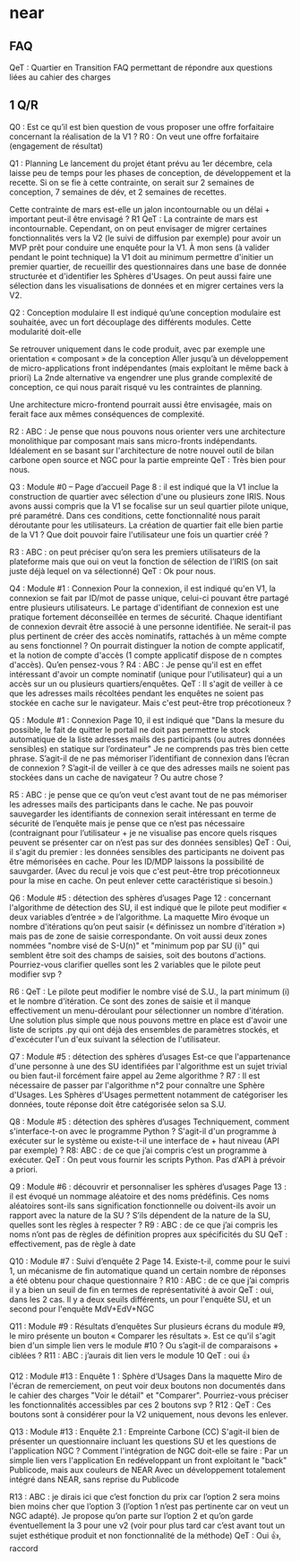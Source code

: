 # near
## FAQ
QeT : Quartier en Transition
FAQ permettant de répondre aux questions liées au cahier des charges


## 1 Q/R

Q0 : Est ce qu’il est bien question de vous proposer une offre forfaitaire concernant la réalisation de la V1 ?
R0 : On veut une offre forfaitaire (engagement de résultat)

Q1 : Planning
Le lancement du projet étant prévu au 1er décembre, cela laisse peu de temps pour les phases de conception, de développement et la recette. Si on se fie à cette contrainte, on serait sur 2 semaines de conception, 7 semaines de dév, et 2 semaines de recettes.  

Cette contrainte de mars est-elle un jalon incontournable ou un délai + important peut-il être envisagé ?
R1 QeT : La contrainte de mars est incontournable. Cependant, on on peut envisager de migrer certaines fonctionnalités vers la V2 (le suivi de diffusion par exemple) pour avoir un MVP prêt pour conduire une enquête pour la V1. À mon sens (à valider pendant le point technique) la V1 doit au minimum permettre d'initier un premier quartier, de recueillir des questionnaires dans une base de donnée structurée et d'identifier les Sphères d'Usages. On peut aussi faire une sélection dans les visualisations de données et en migrer certaines vers la V2.


Q2 : Conception modulaire
Il est indiqué qu’une conception modulaire est souhaitée, avec un fort découplage des différents modules.
Cette modularité doit-elle

Se retrouver uniquement dans le code produit, avec par exemple une orientation « composant » de la conception
Aller jusqu’à un développement de micro-applications front indépendantes (mais exploitant le même back à priori)
La 2nde alternative va engendrer une plus grande complexité de conception, ce qui nous parait risqué vu les contraintes de planning.

Une architecture micro-frontend pourrait aussi être envisagée, mais on ferait face aux mêmes conséquences de complexité.

R2 : 
ABC : Je pense que nous pouvons nous orienter vers une architecture monolithique par composant mais sans micro-fronts indépendants. Idéalement en se basant sur l'architecture de notre nouvel outil de bilan carbone open source et NGC pour la partie empreinte
QeT : Très bien pour nous.


Q3 : Module #0 – Page d’accueil
Page 8 : il est indiqué que la V1 inclue la construction de quartier avec sélection d'une ou plusieurs zone IRIS.
Nous avons aussi compris que la V1 se focalise sur un seul quartier pilote unique, pré paramétré. Dans ces conditions, cette fonctionnalité nous parait déroutante pour les utilisateurs.
La création de quartier fait elle bien partie de la V1 ? Que doit pouvoir faire l'utilisateur une fois un quartier créé ?

R3 :
ABC : on peut préciser qu’on sera les premiers utilisateurs de la plateforme mais que oui on veut la fonction de sélection de l’IRIS (on sait juste déjà lequel on va sélectionné)
QeT : Ok pour nous.

Q4 : Module #1 : Connexion
Pour la connexion, il est indiqué qu'en V1, la connexion se fait par ID/mot de passe unique, celui-ci pouvant être partagé entre plusieurs utilisateurs.
Le partage d'identifiant de connexion est une pratique fortement déconseillée en termes de sécurité. Chaque identifiant de connexion devrait être associé à une personne identifiée.
Ne serait-il pas plus pertinent de créer des accès nominatifs, rattachés à un même compte au sens fonctionnel ? On pourrait distinguer la notion de compte applicatif, et la notion de compte d'accès (1 compte applicatif dispose de n comptes d'accès). Qu’en pensez-vous ?
R4 : 
ABC : Je pense qu'il est en effet intéressant d'avoir un compte nominatif (unique pour l'utilisateur) qui a un accès sur un ou plusieurs quartiers/enquêtes.
QeT : Il s'agit de veiller à ce que les adresses mails récoltées pendant les enquêtes ne soient pas stockée en cache sur le navigateur. Mais c'est peut-être trop précotioneux ?

 
Q5 : Module #1 : Connexion
Page 10, il est indiqué que "Dans la mesure du possible, le fait de quitter le portail ne doit pas permettre le stock automatique de la liste adresses mails des participants (ou autres données sensibles) en statique sur l’ordinateur"
Je ne comprends pas très bien cette phrase. S’agit-il de ne pas mémoriser l’identifiant de connexion dans l’écran de connexion ? S’agit-il de veiller à ce que des adresses mails ne soient pas stockées dans un cache de navigateur ? Ou autre chose ?

 R5 :
ABC : je pense que ce qu’on veut c’est avant tout de ne pas mémoriser les adresses mails des participants dans le cache. Ne pas pouvoir sauvegarder les identifiants de connexion serait intéressant en terme de sécurité de l’enquête mais je pense que ce n’est pas nécessaire (contraignant pour l’utilisateur + je ne visualise pas encore quels risques peuvent se présenter car on n’est pas sur des données sensibles)
QeT : Oui, il s'agit du premier : les données sensibles des participants ne doivent pas être mémorisées en cache. Pour les ID/MDP laissons la possibilité de sauvgarder. (Avec du recul je vois que c'est peut-être trop précotionneux pour la mise en cache. On peut enlever cette caractéristique si besoin.)

Q6 : Module #5 : détection des sphères d’usages
Page 12 : concernant l'algorithme de détection des SU, il est indiqué que le pilote peut modifier « deux variables d’entrée » de l’algorithme.
La maquette Miro évoque un nombre d'itérations qu’on peut saisir (« définissez un nombre d'itération ») mais pas de zone de saisie correspondante.
On voit aussi deux zones nommées "nombre visé de S-U(n)" et "minimum pop par SU (i)" qui semblent être soit des champs de saisies, soit des boutons d'actions.
Pourriez-vous clarifier quelles sont les 2 variables que le pilote peut modifier svp ?

R6 : 
QeT : Le pilote peut modifier le nombre visé de S.U., la part minimum (i) et le nombre d'itération. Ce sont des zones de saisie et il manque effectivement un menu-déroulant pour sélectionner un nombre d'itération. Une solution plus simple que nous pouvons mettre en place est d'avoir une liste de scripts .py qui ont déjà des ensembles de paramètres stockés, et d'excécuter l'un d'eux suivant la sélection de l'utilisateur.

Q7 : Module #5 : détection des sphères d’usages
Est-ce que l'appartenance d'une personne à une des SU identifiées par l'algorithme est un sujet trivial ou bien faut-il forcément faire appel au 2eme algorithme ?
R7 :
Il est nécessaire de passer par l'algorithme n°2 pour connaître une Sphère d'Usages. Les Sphères d'Usages permettent notamment de catégoriser les données, toute réponse doit être catégorisée selon sa S.U.


Q8 : Module #5 : détection des sphères d’usages
Techniquement, comment s'interface-t-on avec le programme Python ? S'agit-il d'un programme à exécuter sur le système ou existe-t-il une interface de + haut niveau (API par exemple) ?
R8: 
ABC : de ce que j’ai compris c’est un programme à exécuter.
QeT : On peut vous fournir les scripts Python. Pas d'API à prévoir a priori.

Q9 : Module #6 : découvrir et personnaliser les sphères d’usages
Page 13 : il est évoqué un nommage aléatoire et des noms prédéfinis.
Ces noms aléatoires sont-ils sans signification fonctionnelle ou doivent-ils avoir un rapport avec la nature de la SU ?
S’ils dépendent de la nature de la SU, quelles sont les règles à respecter ?
R9 :
ABC : de ce que j’ai compris les noms n’ont pas de règles de définition propres aux spécificités du SU
QeT : effectivement, pas de règle à date

Q10 : Module #7 : Suivi d’enquête 2
Page 14. Existe-t-il, comme pour le suivi 1, un mécanisme de fin automatique quand un certain nombre de réponses a été obtenu pour chaque questionnaire ?
R10 :
ABC : de ce que j’ai compris il y a bien un seuil de fin en termes de représentativité à avoir
QeT : oui, dans les 2 cas. Il y a deux seuils différents, un pour l'enquête SU, et un second pour l'enquête MdV+EdV+NGC

Q11 : Module #9 : Résultats d’enquêtes
Sur plusieurs écrans du module #9, le miro présente un bouton « Comparer les résultats ».
Est ce qu'il s'agit bien d'un simple lien vers le module #10 ? Ou s’agit-il de comparaisons + ciblées ?
R11 :
ABC : j’aurais dit lien vers le module 10 
QeT : oui 👍

Q12 : Module #13 : Enquête 1 : Sphère d’Usages
Dans la maquette Miro de l'écran de remerciement, on peut voir deux boutons non documentés dans le cahier des charges "Voir le détail" et "Comparer".
Pourriez-vous préciser les fonctionnalités accessibles par ces 2 boutons svp ?
R12 : QeT : Ces boutons sont à considérer pour la V2 uniquement, nous devons les enlever.

Q13 : Module #13 : Enquête 2.1 : Empreinte Carbone (CC)
S'agit-il bien de présenter un questionnaire incluant les questions SU et les questions de l'application NGC ?
Comment l'intégration de NGC doit-elle se faire :
Par un simple lien vers l'application
En redéveloppant un front exploitant le "back" Publicode, mais aux couleurs de NEAR
Avec un développement totalement intégré dans NEAR, sans reprise du Publicode

R13  : 
ABC : je dirais ici que c’est fonction du prix car l’option 2 sera moins bien moins cher que l’option 3 (l’option 1 n’est pas pertinente car on veut un NGC adapté). Je propose qu’on parte sur l’option 2 et qu’on garde éventuellement la 3 pour une v2 (voir pour plus tard car c’est avant tout un sujet esthétique produit et non fonctionnalité de la méthode)
QeT : Oui 👍, raccord
